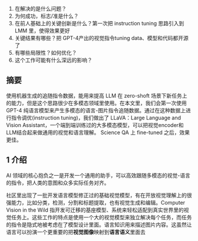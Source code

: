 1. 在解决的是什么问题？
2. 为何成功，标志/准是什么？
3. 在前人基础上的关键创新是什么？第一次把 instruction tuning 思路引入到 LMM 里，使得效果更好
4. 关键结果有哪些？把 GPT-4产出的视觉指令tuning data、模型和代码都开源了
5. 有哪些局限性？如何优化？
6. 这个工作可能有什么深远的影响？

## 摘要
使用机器生成的追随指令数据，能用来提高 LLM 在 zero-shoft 场景下新任务上的能力，但是这个思路很少在多模态领域里使用。在本文里，我们会第一次使用 GPT-4 纯语言模型来产生多模态的语言-图片指令追随数据。通过在这种数据上进行指令调优(instruction tuning)，我们做出了 LLaVA：Large Language and Vision Assistant，一个端到端训练过的大多模态模型，可以把视觉encoder和LLM结合起来做通用的视觉和语言理解。 Science QA 上 fine-tuned 之后，效果更佳。

## 1 介绍
AI 领域的核心抱负之一是开发一个通用的助手，可以高效跟随多模态的视觉-语言的指令，把人类的意图和众多实际任务对齐。

社区里出现了一批开发语言模型修正过的基础视觉模型，有在开放视觉理解上的很强能力，比如分类，检测，分割和标题提取，也有视觉生成和编辑。Computer Vision in the Wild 指开发可迁移的基座模型、系统来轻松适配到真实世界里的视觉任务上。这些工作的特点是使用一个大的视觉模型来独立解决每个任务，而任务的指令是隐式地被考虑在了模型设计里面。语言知识用来描述图片内容。这虽然让语言可以扮演一个更重要的把**视觉图像**映射到**语言语义**里面去
